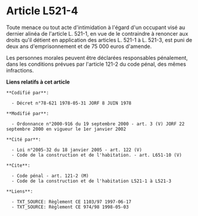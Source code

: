 # Article L521-4

Toute menace ou tout acte d'intimidation à l'égard d'un occupant visé au dernier alinéa de l'article L. 521-1, en vue de le
contraindre à renoncer aux droits qu'il détient en application des articles L. 521-1 à L. 521-3, est puni de deux ans
d'emprisonnement et de 75 000 euros d'amende.

Les personnes morales peuvent être déclarées responsables pénalement, dans les conditions prévues par l'article 121-2 du code
pénal, des mêmes infractions.

**Liens relatifs à cet article**

	**Codifié par**:

	  - Décret n°78-621 1978-05-31 JORF 8 JUIN 1978

	**Modifié par**:

	  - Ordonnance n°2000-916 du 19 septembre 2000 - art. 3 (V) JORF 22 septembre 2000 en vigueur le 1er janvier 2002

	**Cité par**:

	  - Loi n°2005-32 du 18 janvier 2005 - art. 122 (V)
	  - Code de la construction et de l'habitation. - art. L651-10 (V)

	**Cite**:

	  - Code pénal - art. 121-2 (M)
	  - Code de la construction et de l'habitation L521-1 à L521-3

	**Liens**:

	  - TXT_SOURCE: Règlement CE 1103/97 1997-06-17
	  - TXT_SOURCE: Règlement CE 974/98 1998-05-03
